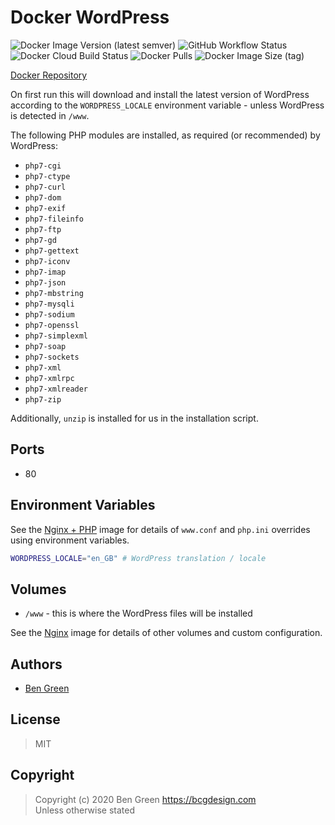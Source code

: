 # Docker WordPress

![Docker Image Version (latest semver)](https://img.shields.io/docker/v/bcgdesign/wordpress?sort=semver) ![GitHub Workflow Status](https://img.shields.io/github/workflow/status/bencgreen/docker-wordpress/build?label=github) ![Docker Cloud Build Status](https://img.shields.io/docker/cloud/build/bcgdesign/wordpress?label=docker) ![Docker Pulls](https://img.shields.io/docker/pulls/bcgdesign/wordpress?label=pulls) ![Docker Image Size (tag)](https://img.shields.io/docker/image-size/bcgdesign/wordpress/latest?label=size)

[Docker Repository](https://hub.docker.com/r/bcgdesign/wordpress)

On first run this will download and install the latest version of WordPress according to the `WORDPRESS_LOCALE` environment variable - unless WordPress is detected in `/www`.

The following PHP modules are installed, as required (or recommended) by WordPress:

* `php7-cgi`
* `php7-ctype`
* `php7-curl`
* `php7-dom`
* `php7-exif`
* `php7-fileinfo`
* `php7-ftp`
* `php7-gd`
* `php7-gettext`
* `php7-iconv`
* `php7-imap`
* `php7-json`
* `php7-mbstring`
* `php7-mysqli`
* `php7-sodium`
* `php7-openssl`
* `php7-simplexml`
* `php7-soap`
* `php7-sockets`
* `php7-xml`
* `php7-xmlrpc`
* `php7-xmlreader`
* `php7-zip`

Additionally, `unzip` is installed for us in the installation script.

## Ports

* 80

## Environment Variables

See the [Nginx + PHP](https://github.com/bencgreen/docker-nginx-php) image for details of `www.conf` and `php.ini` overrides using environment variables.

```bash
WORDPRESS_LOCALE="en_GB" # WordPress translation / locale
```

## Volumes

* `/www` - this is where the WordPress files will be installed

See the [Nginx](https://github.com/bencgreen/docker-nginx) image for details of other volumes and custom configuration.

## Authors

* [Ben Green](https://github.com/bencgreen)

## License

> MIT

## Copyright

> Copyright (c) 2020 Ben Green <https://bcgdesign.com>  
> Unless otherwise stated
